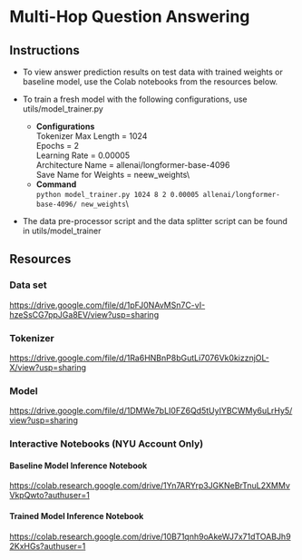 # Multi-Hop Question Answering

## Instructions
- To view answer prediction results on test data with trained weights or baseline model, use the Colab notebooks from the resources below.
- To train a fresh model with the following configurations, use utils/model_trainer.py
  - **Configurations**\
      Tokenizer Max Length = 1024\
      Epochs = 2\
      Learning Rate = 0.00005\
      Architecture Name = allenai/longformer-base-4096\
      Save Name for Weights = neew_weights\
  - **Command**\
  ```python model_trainer.py 1024 8 2 0.00005 allenai/longformer-base-4096/ new_weights```\

- The data pre-processor script and the data splitter script can be found in utils/model_trainer

## Resources

### Data set
https://drive.google.com/file/d/1pFJ0NAvMSn7C-vI-hzeSsCG7ppJGa8EV/view?usp=sharing

### Tokenizer
https://drive.google.com/file/d/1Ra6HNBnP8bGutLi7076Vk0kizznjOL-X/view?usp=sharing

### Model
https://drive.google.com/file/d/1DMWe7bLI0FZ6Qd5tUyIYBCWMy6uLrHy5/view?usp=sharing

### Interactive Notebooks (NYU Account Only)

#### Baseline Model Inference Notebook
https://colab.research.google.com/drive/1Yn7ARYrp3JGKNeBrTnuL2XMMvVkpQwto?authuser=1
#### Trained Model Inference Notebook
https://colab.research.google.com/drive/10B71qnh9oAkeWJ7x71dTOABJh92KxHGs?authuser=1
